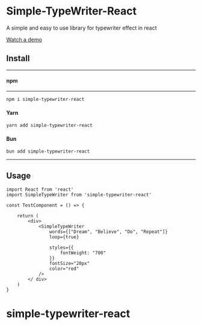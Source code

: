# Simple-TypeWriter-React

A simple and easy to use library for typewriter effect in react

[Watch a demo](./resources/typewriter-demo.mp4)

## Install
---
#### npm
---
```
npm i simple-typewriter-react 
```

#### Yarn
```
yarn add simple-typewriter-react
```

#### Bun
```
bun add simple-typewriter-react
```
___

## Usage

```
import React from 'react'
import SimpleTypeWriter from 'simple-typewriter-react'

const TestComponent = () => { 

    return (
        <div>
            <SimpleTypeWriter 
                words={["Dream", "Believe", "Do", "Repeat"]} 
                loop={true} 
    
                styles={{
		            fontWeight: "700"
	            }} 
                fontSize="20px" 
                color="red" 
            />
        </ div>
    )
}

```
# simple-typewriter-react
